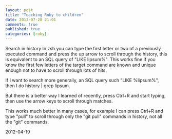 ```yaml
---
layout: post
title: "Teaching Ruby to children"
date: 2013-07-28 21:01
comments: true
published: true
categories: [ruby]
---
```


Search in history
In zsh you can type the first letter or two of a previously executed command and press the up arrow to scroll through the history, this is equivalent to an SQL query of "LIKE lipsum%". This works fine if you know the first few letters of the target command are known and unique enough not to have to scroll through lots of hits.

If I want to search more generally, an SQL query such "LIKE %lipsum%", then I do history | grep lipsum.

But there is a better way I learned of recently, press Ctrl+R and start typing, then use the arrow keys to scroll through matches. 

This works much better in many cases, for example I can press Ctrl+R and type "pull" to scroll through only the "git pull" commands in history, not all the "git" commands. 

2012-04-19